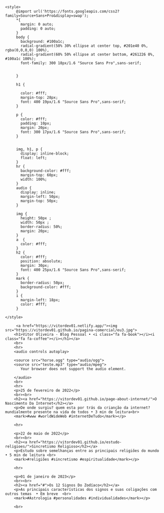 <html>
<html lang="pt-br">
  <head>
    <meta http-equiv="Content-Type" content="text/html; charset=UTF-8">
    <meta name="viewport" content="width=device-width, initial-scale=1, maximum-scale=1.0">
    <meta name="robots" content="max-image-preview:large">
  	<link rel="icon" href="" sizes="32x32">
    <link rel = "stylesheet" href = "https://cdnjs.cloudflare.com/ajax/libs/font-awesome/4.7.0/css/font-awesome.min.css" >  
    <title></title>
    
    <style> 
         @import url('https://fonts.googleapis.com/css2?family=Source+Sans+Pro&display=swap');
         *{
           margin: 0 auto;
           padding: 0 auto;
         }
         body {
           background: #100a1c;
           radial-gradient(50% 30% ellipse at center top, #201e40 0%, rgba(0,0,0,0) 100%),
           radial-gradient(60% 50% ellipse at center bottom, #261226 0%, #100a1c 100%);
           font-family: 300 18px/1.6 "Source Sans Pro",sans-serif;
          
           
         }
    
         h1 {
           
           color: #fff;
           margin-top: 28px;
           font: 400 19px/1.6 "Source Sans Pro",sans-serif;
         }
   
         p {
           color: #fff;
           padding: 10px;
           margin: 20px;
           font: 300 17px/1.6 "Source Sans Pro",sans-serif;
         }
        
   
         img, h1, p {
           display: inline-block;
           float: left;
         }
         hr {
           background-color: #fff;
           margin-top: 60px;
           width: 100%;
         }
         audio {
           display: inline;
           margin-left: 50px;
           margin-top: 50px;
         }
         
         img {
           height: 50px ;
           width: 50px ;
           border-radius: 50%;
           margin: 20px;
         }
         a  {
           color: #fff;
         }
         h2 {
           color: #fff;
           position: absolute;
           margin: 30px;
           font: 400 25px/1.6 "Source Sans Pro",sans-serif;
         }
         mark {
           border-radius: 50px;
           background-color: #fff;
         }
         i {
           margin-left: 18px;
           color: #fff;
         }
        
    </style>
  
  </head>
 
  <body> 
        
         <a href="https://vitordev01.netlify.app/"><img src="https://vitordev01.github.io/pagina-comercial/eu3.jpg">
        <h1>Vitor Oliveira - Blog Pessoal • <i class="fa fa-book"></i><i class="fa fa-coffee"></i></h1></a>
        <br>
        <hr>
        <audio controls autoplay>
          
        <source src="horse.ogg" type="audio/ogg">
        <source src="teste.mp3" type="audio/mpeg">
           Your browser does not support the audio element.
           
        </audio>
        <br>
        <hr>
        <p>25 de fevereiro de 2022</p>
        <br><br>
        <h2><a href="https://vitordev01.github.io/page-about-internet/">O Nascimento Da Internet</h2></a>
        <p>De onde surgiu? quem esta por trás da crianção da internet? mundialmente presente na vida de todos • 3 min de leitura<br>
        <mark>#www #worldWideWeb #internetDeTudo</mark></p>
        
        <hr>
       
        <p>22 de maio de 2022</p>
        <br><br>
        <h2><a href="https://vitordev01.github.io/estudo-religioes/">Sincretismo Religioso</h2></a>
        <p>Estudo sobre semelhanças entre as principais religiões do mundo • 5 min de leitura <br>
        <mark>#religiões #sincretismo #espiritualidade</mark></p>
        
        <hr>
        
        <p>01 de janeiro de 2023</p>
        <br><br>
        <h2><a href="#">Os 12 Signos Do Zodíaco</h2></a>
        <p>As principais características dos signos e suas coligações com outros temas  • Em breve  <br>
        <mark>#Astrologia #personalidades #individualidades</mark></p>
        
        <br>
  </body>
</html>
    

